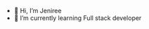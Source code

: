 - 👋 Hi, I’m Jeniree
- 🌱 I’m currently learning Full stack developer


<!---
jenireeac/jenireeac is a ✨ special ✨ repository because its `README.md` (this file) appears on your GitHub profile.
You can click the Preview link to take a look at your changes.
--->
